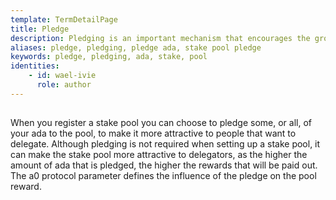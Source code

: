 ```yaml
---
template: TermDetailPage
title: Pledge
description: Pledging is an important mechanism that encourages the growth of a healthy ecosystem within the Cardano blockchain.
aliases: pledge, pledging, pledge ada, stake pool pledge 
keywords: pledge, pledging, ada, stake, pool
identities: 
    - id: wael-ivie
      role: author
---
```


##

When you register a stake pool you can choose to pledge some, or all, of your ada to the pool, to make it more attractive to people that want to delegate. Although pledging is not required when setting up a stake pool, it can make the stake pool more attractive to delegators, as the higher the amount of ada that is pledged, the higher the rewards that will be paid out. The a0 protocol parameter defines the influence of the pledge on the pool reward.